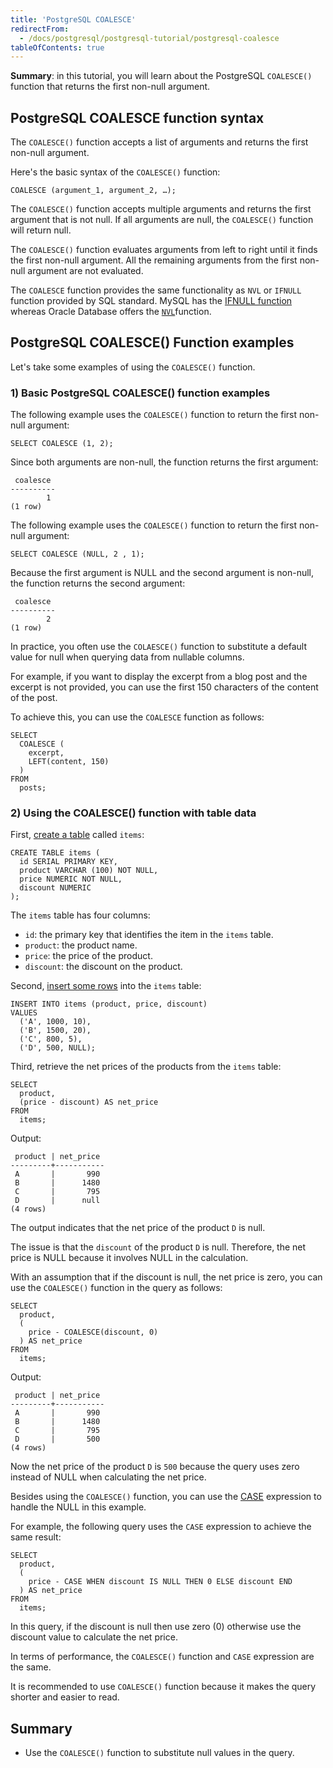 ```yaml
---
title: 'PostgreSQL COALESCE'
redirectFrom:
  - /docs/postgresql/postgresql-tutorial/postgresql-coalesce
tableOfContents: true
---
```


**Summary**: in this tutorial, you will learn about the PostgreSQL `COALESCE()` function that returns the first non-null argument.

## PostgreSQL COALESCE function syntax

The `COALESCE()` function accepts a list of arguments and returns the first non-null argument.

Here's the basic syntax of the `COALESCE()` function:

```
COALESCE (argument_1, argument_2, …);
```

The `COALESCE()` function accepts multiple arguments and returns the first argument that is not null. If all arguments are null, the `COALESCE()` function will return null.

The `COALESCE()` function evaluates arguments from left to right until it finds the first non-null argument. All the remaining arguments from the first non-null argument are not evaluated.

The `COALESCE` function provides the same functionality as `NVL` or `IFNULL` function provided by SQL standard. MySQL has the [IFNULL function](https://www.mysqltutorial.org/mysql-control-flow-functions/mysql-ifnull/) whereas Oracle Database offers the [`NVL`](https://www.oracletutorial.com/oracle-comparison-functions/oracle-nvl/)function.

## PostgreSQL COALESCE() Function examples

Let's take some examples of using the `COALESCE()` function.

### 1) Basic PostgreSQL COALESCE() function examples

The following example uses the `COALESCE()` function to return the first non-null argument:

```
SELECT COALESCE (1, 2);
```

Since both arguments are non-null, the function returns the first argument:

```
 coalesce
----------
        1
(1 row)
```

The following example uses the `COALESCE()` function to return the first non-null argument:

```
SELECT COALESCE (NULL, 2 , 1);
```

Because the first argument is NULL and the second argument is non-null, the function returns the second argument:

```
 coalesce
----------
        2
(1 row)
```

In practice, you often use the `COLAESCE()` function to substitute a default value for null when querying data from nullable columns.

For example, if you want to display the excerpt from a blog post and the excerpt is not provided, you can use the first 150 characters of the content of the post.

To achieve this, you can use the `COALESCE` function as follows:

```
SELECT
  COALESCE (
    excerpt,
    LEFT(content, 150)
  )
FROM
  posts;
```

### 2) Using the COALESCE() function with table data

First, [create a table](/docs/postgresql/postgresql-create-table) called `items`:

```
CREATE TABLE items (
  id SERIAL PRIMARY KEY,
  product VARCHAR (100) NOT NULL,
  price NUMERIC NOT NULL,
  discount NUMERIC
);
```

The `items` table has four columns:

- `id`: the primary key that identifies the item in the `items` table.
- `product`: the product name.
- `price`: the price of the product.
- `discount`: the discount on the product.

Second, [insert some rows](/docs/postgresql/postgresql-insert-multiple-rows) into the `items` table:

```
INSERT INTO items (product, price, discount)
VALUES
  ('A', 1000, 10),
  ('B', 1500, 20),
  ('C', 800, 5),
  ('D', 500, NULL);
```

Third, retrieve the net prices of the products from the `items` table:

```
SELECT
  product,
  (price - discount) AS net_price
FROM
  items;
```

Output:

```
 product | net_price
---------+-----------
 A       |       990
 B       |      1480
 C       |       795
 D       |      null
(4 rows)
```

The output indicates that the net price of the product `D` is null.

The issue is that the `discount` of the product `D` is null. Therefore, the net price is NULL because it involves NULL in the calculation.

With an assumption that if the discount is null, the net price is zero, you can use the `COALESCE()` function in the query as follows:

```
SELECT
  product,
  (
    price - COALESCE(discount, 0)
  ) AS net_price
FROM
  items;
```

Output:

```
 product | net_price
---------+-----------
 A       |       990
 B       |      1480
 C       |       795
 D       |       500
(4 rows)
```

Now the net price of the product `D` is `500` because the query uses zero instead of NULL when calculating the net price.

Besides using the `COALESCE()` function, you can use the [CASE](/docs/postgresql/postgresql-case) expression to handle the NULL in this example.

For example, the following query uses the `CASE` expression to achieve the same result:

```
SELECT
  product,
  (
    price - CASE WHEN discount IS NULL THEN 0 ELSE discount END
  ) AS net_price
FROM
  items;
```

In this query, if the discount is null then use zero (0) otherwise use the discount value to calculate the net price.

In terms of performance, the `COALESCE()` function and `CASE` expression are the same.

It is recommended to use `COALESCE()` function because it makes the query shorter and easier to read.

## Summary

- Use the `COALESCE()` function to substitute null values in the query.
